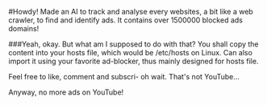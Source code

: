 #Howdy!
Made an AI to track and analyse every websites, a bit like a web crawler, to find and identify ads.
It contains over 1500000 blocked ads domains!

###Yeah, okay. But what am I supposed to do with that?
You shall copy the content into your hosts file, which would be /etc/hosts on Linux.
Can also import it using your favorite ad-blocker, thus mainly designed for hosts file.

Feel free to like, comment and subscri-
oh wait. That's not YouTube...

Anyway, no more ads on YouTube!

